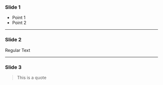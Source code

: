 ### Slide 1

- Point 1
- Point 2

---

### Slide 2

Regular Text

---

### Slide 3

> This is a quote

